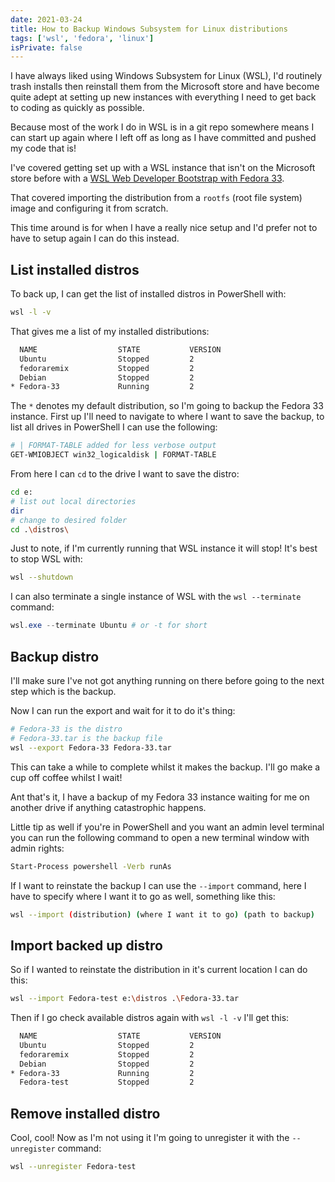 ```yaml
---
date: 2021-03-24
title: How to Backup Windows Subsystem for Linux distributions
tags: ['wsl', 'fedora', 'linux']
isPrivate: false
---
```


I have always liked using Windows Subsystem for Linux (WSL), I'd
routinely trash installs then reinstall them from the Microsoft store
and have become quite adept at setting up new instances with
everything I need to get back to coding as quickly as possible.

Because most of the work I do in WSL is in a git repo somewhere means
I can start up again where I left off as long as I have committed and
pushed my code that is!

I've covered getting set up with a WSL instance that isn't on the
Microsoft store before with a [WSL Web Developer Bootstrap with
Fedora 33].

That covered importing the distribution from a `rootfs` (root file
system) image and configuring it from scratch.

This time around is for when I have a really nice setup and I'd prefer
not to have to setup again I can do this instead.

## List installed distros

To back up, I can get the list of installed distros in PowerShell
with:

```bash
wsl -l -v
```

That gives me a list of my installed distributions:

```bash
  NAME                  STATE           VERSION
  Ubuntu                Stopped         2
  fedoraremix           Stopped         2
  Debian                Stopped         2
* Fedora-33             Running         2
```

The `*` denotes my default distribution, so I'm going to backup the
Fedora 33 instance. First up I'll need to navigate to where I want to
save the backup, to list all drives in PowerShell I can use the
following:

<!-- cSpell:ignore WMIOBJECT,logicaldisk,fedoraremix -->

```bash
# | FORMAT-TABLE added for less verbose output
GET-WMIOBJECT win32_logicaldisk | FORMAT-TABLE
```

From here I can `cd` to the drive I want to save the distro:

```bash
cd e:
# list out local directories
dir
# change to desired folder
cd .\distros\
```

Just to note, if I'm currently running that WSL instance it will stop!
It's best to stop WSL with:

```bash
wsl --shutdown
```

I can also terminate a single instance of WSL with the
`wsl --terminate` command:

```powershell
wsl.exe --terminate Ubuntu # or -t for short
```

## Backup distro

I'll make sure I've not got anything running on there before going to
the next step which is the backup.

Now I can run the export and wait for it to do it's thing:

```bash
# Fedora-33 is the distro
# Fedora-33.tar is the backup file
wsl --export Fedora-33 Fedora-33.tar
```

This can take a while to complete whilst it makes the backup. I'll go
make a cup off coffee whilst I wait!

Ant that's it, I have a backup of my Fedora 33 instance waiting for me
on another drive if anything catastrophic happens.

Little tip as well if you're in PowerShell and you want an admin level
terminal you can run the following command to open a new terminal
window with admin rights:

```bash
Start-Process powershell -Verb runAs
```

If I want to reinstate the backup I can use the `--import` command,
here I have to specify where I want it to go as well, something like
this:

```bash
wsl --import (distribution) (where I want it to go) (path to backup)
```

## Import backed up distro

So if I wanted to reinstate the distribution in it's current location
I can do this:

```bash
wsl --import Fedora-test e:\distros .\Fedora-33.tar
```

Then if I go check available distros again with `wsl -l -v` I'll get
this:

```bash
  NAME                  STATE           VERSION
  Ubuntu                Stopped         2
  fedoraremix           Stopped         2
  Debian                Stopped         2
* Fedora-33             Running         2
  Fedora-test           Stopped         2
```

## Remove installed distro

Cool, cool! Now as I'm not using it I'm going to unregister it with
the `--unregister` command:

```bash
wsl --unregister Fedora-test
```

[wsl web developer bootstrap with fedora 33]:
	https://scottspence.com/posts/fedora-bootstrap-from-scratch/
